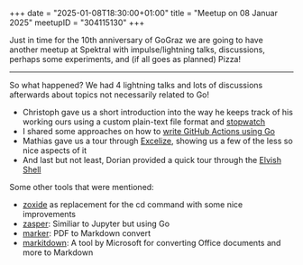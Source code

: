 +++
date = "2025-01-08T18:30:00+01:00"
title = "Meetup on 08 Januar 2025"
meetupID = "304115130"
+++

Just in time for the 10th anniversary of GoGraz we are going to have another meetup at Spektral with impulse/lightning talks, discussions, perhaps some experiments, and (if all goes as planned) Pizza!

---

So what happened? We had 4 lightning talks and lots of discussions afterwards about topics not necessarily related to Go!

- Christoph gave us a short introduction into the way he keeps track of his working ours using a custom plain-text file format and [stopwatch](https://github.com/unused/stopwatch)
- I shared some approaches on how to [write GitHub Actions using Go](https://docs.google.com/presentation/d/1HESLHVdStUTxlo68GlOhZv8zUcDm2VoN6PFHsi2ohEk/edit?usp=sharing)
- Mathias gave us a tour through [Excelize](https://github.com/qax-os/excelize), showing us a few of the less so nice aspects of it
- And last but not least, Dorian provided a quick tour through the [Elvish Shell](https://elv.sh/)

Some other tools that were mentioned:

- [zoxide](https://github.com/ajeetdsouza/zoxide) as replacement for the cd command with some nice improvements
- [zasper](https://zasper.io/): Similiar to Jupyter but using Go
- [marker](https://github.com/VikParuchuri/marker): PDF to Markdown convert
- [markitdown](https://github.com/microsoft/markitdown): A tool by Microsoft for converting Office documents and more to Markdown
